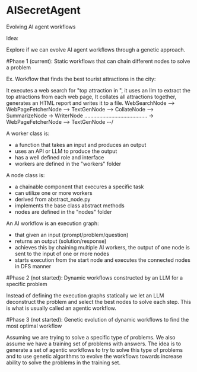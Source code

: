 # AISecretAgent
Evolving AI agent workflows

Idea:

Explore if we can evolve AI agent workflows through a genetic approach.

#Phase 1 (current): Static workflows that can chain different nodes to solve a problem

Ex. Workflow that finds the best tourist attractions in the city:

It executes a web search for "top attraction in <city>", it uses an llm to extract the top atractions from each web page,
It collates all attractions together, generates an HTML report and writes it to a file.
WebSearchNode --> WebPageFetcherNode --> TextGenNode --> CollateNode --> SummarizeNode -> WriterNode
              ..........................................
              \-> WebPageFetcherNode --> TextGenNode --/

A worker class is:
- a function that takes an input and produces an output
- uses an API or LLM to produce the output
- has a well defined role and interface
- workers are defined in the "workers" folder

A node class is:
- a chainable component that execures a specific task
- can utilize one or more workers
- derived from abstract_node.py
- implements the base class abstract methods
- nodes are defined in the "nodes" folder

An AI workflow is an execution graph:
- that given an input (prompt/problem/question)
- returns an output (solution/response)
- achieves this by chaining multiple AI workers, the output of one node is sent to the input of one or more nodes
- starts execution from the start node and executes the connected nodes in DFS manner

#Phase 2 (not started): Dynamic workflows constructed by an LLM for a specific problem

Instead of defining the execution graphs statically we let an LLM deconstruct the problem and select the best nodes to solve each step. This is what is usually called an agentic workflow.

#Phase 3 (not started): Genetic evolution of dynamic workflows to find the most optimal workflow

Assuming we are trying to solve a specific type of problems. We also assume we have a training set of problems with answers.
The idea is to generate a set of agentic workflows to try to solve this type of problems and to use genetic algorithms to evolve the workflows towards increase ability to solve the problems in the training set.
